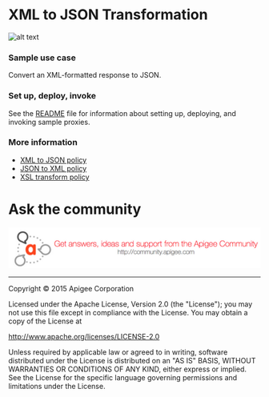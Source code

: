 # XML to JSON Transformation

![alt text](../../images/icon-xml-to-json.png)

### Sample use case

Convert an XML-formatted response to JSON. 

### Set up, deploy, invoke

See the [README](../../README.md) file for information about setting up, deploying, and invoking sample proxies. 

### More information

* [XML to JSON policy](http://apigee.com/docs/api-services/reference/xml-json-policy)
* [JSON to XML policy](http://apigee.com/docs/api-services/reference/json-xml-policy)
* [XSL transform policy](http://apigee.com/docs/api-services/reference/xsl-transform-policy)

# Ask the community

[![alt text](../../images/apigee-community.png "Apigee Community is a great place to ask questions and find answers about developing API proxies. ")](https://community.apigee.com?via=github)

---

Copyright © 2015 Apigee Corporation

Licensed under the Apache License, Version 2.0 (the "License"); you may not use
this file except in compliance with the License. You may obtain a copy
of the License at

http://www.apache.org/licenses/LICENSE-2.0

Unless required by applicable law or agreed to in writing, software
distributed under the License is distributed on an "AS IS" BASIS,
WITHOUT WARRANTIES OR CONDITIONS OF ANY KIND, either express or implied.
See the License for the specific language governing permissions and
limitations under the License.
